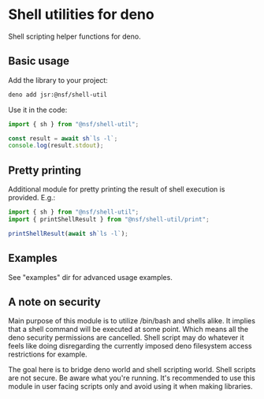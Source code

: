# Shell utilities for deno

Shell scripting helper functions for deno.

## Basic usage

Add the library to your project:

```sh
deno add jsr:@nsf/shell-util
```

Use it in the code:

```typescript
import { sh } from "@nsf/shell-util";

const result = await sh`ls -l`;
console.log(result.stdout);
```

## Pretty printing

Additional module for pretty printing the result of shell execution is provided. E.g.:

```typescript
import { sh } from "@nsf/shell-util";
import { printShellResult } from "@nsf/shell-util/print";

printShellResult(await sh`ls -l`);
```

## Examples

See "examples" dir for advanced usage examples.

## A note on security

Main purpose of this module is to utilize /bin/bash and shells alike. It implies that a shell command will be executed at some point. Which means all the deno security permissions are cancelled. Shell script may do whatever it feels like doing disregarding the currently imposed deno filesystem access restrictions for example.

The goal here is to bridge deno world and shell scripting world. Shell scripts are not secure. Be aware what you're running. It's recommended to use this module in user facing scripts only and avoid using it when making libraries.